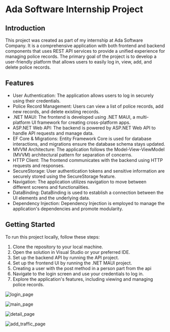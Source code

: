 # Ada Software Internship Project

## Introduction

This project was created as part of my internship at Ada Software Company. It is a comprehensive application with both frontend and backend components that uses REST API services to provide a unified experience for managing police records. The primary goal of the project is to develop a user-friendly platform that allows users to easily log in, view, add, and delete police records.

## Features

- User Authentication: The application allows users to log in securely using their credentials.
- Police Record Management: Users can view a list of police records, add new records, and delete existing records.
- .NET MAUI: The frontend is developed using .NET MAUI, a multi-platform UI framework for creating cross-platform apps.
- ASP.NET Web API: The backend is powered by ASP.NET Web API to handle API requests and manage data.
- EF Core & Migrations: Entity Framework Core is used for database interactions, and migrations ensure the database schema stays updated.
- MVVM Architecture: The application follows the Model-View-ViewModel (MVVM) architectural pattern for separation of concerns.
- HTTP Client: The frontend communicates with the backend using HTTP requests and responses.
- SecureStorage: User authentication tokens and sensitive information are securely stored using the SecureStorage feature.
- Navigation: The application utilizes navigation to move between different screens and functionalities.
- DataBinding: DataBinding is used to establish a connection between the UI elements and the underlying data.
- Dependency Injection: Dependency Injection is employed to manage the application's dependencies and promote modularity.

## Getting Started

To run this project locally, follow these steps:

1. Clone the repository to your local machine.
2. Open the solution in Visual Studio or your preferred IDE.
3. Set up the backend API by running the API project.
4. Set up the frontend UI by running the .NET MAUI project.
5. Creating a user with the post method in a person part from the api
6. Navigate to the login screen and use your credentials to log in.
7. Explore the application's features, including viewing and managing police records.

![login_page](https://github.com/Muhammed347/insurance_app/blob/master/Maui(Frontend)/deneme6/Resources/Images/login_screen.PNG?raw=true)   

![main_page](https://github.com/Muhammed347/insurance_app/blob/master/Maui(Frontend)/deneme6/Resources/Images/main_page.PNG?raw=true)

![detail_page](https://github.com/Muhammed347/insurance_app/blob/master/Maui(Frontend)/deneme6/Resources/Images/detail_page.PNG?raw=true)

![add_traffic_page](https://github.com/Muhammed347/insurance_app/blob/master/Maui(Frontend)/deneme6/Resources/Images/add_page.PNG?raw=true)
